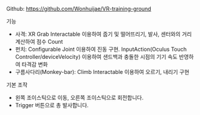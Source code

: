 Github: https://github.com/Wonhuijae/VR-training-ground

기능
- 사격: XR Grab Interactable 이용하여 줍기 및 떨어뜨리기, 발사, 센터와의 거리 계산하여 점수 Count
- 펀치: Configurable Joint 이용하여 진동 구현. InputAction(Oculus Touch Controller/deviceVelocity) 이용하여 샌드백과 충돌한 시점의 기기 속도 반영하여 타격감 변화
- 구름사다리(Monkey-bar): Climb Interactable 이용하여 오르기, 내리기 구현

기본 조작
- 왼쪽 조이스틱으로 이동, 오른쪽 조이스틱으로 회전합니다.
- Trigger 버튼으로 총 발사합니다.
